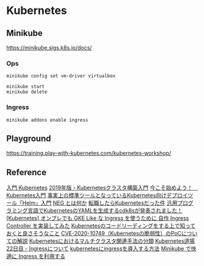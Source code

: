 # Kubernetes

## Minikube

<https://minikube.sigs.k8s.io/docs/>

### Ops

```bash=
minikube config set vm-driver virtualbox

minikube start
minikube delete
```

### Ingress

```bash=
minikube addons enable ingress
```

## Playground

<https://training.play-with-kubernetes.com/kubernetes-workshop/>

## Reference

[入門 Kubernetes](https://y-ohgi.com/introduction-kubernetes/)
[2019年版・Kubernetesクラスタ構築入門](https://knowledge.sakura.ad.jp/20955/)
[今こそ始めよう！　Kubernetes入門](https://thinkit.co.jp/series/7342)
[事実上の標準ツールとなっているKubernetes向けデプロイツール「Helm」入門](https://knowledge.sakura.ad.jp/23603/)
[NEG とは何か](https://medium.com/google-cloud-jp/neg-%E3%81%A8%E3%81%AF%E4%BD%95%E3%81%8B-cc1e2bbc979e)
[転職したらKubernetesだった件](https://qiita.com/yuanying/items/ceeeb7329a4fdc566546)
[汎用プログラミング言語でKubernetesのYAMLを生成するcdk8sが発表されました！](https://dev.classmethod.jp/articles/end-yaml-with-cdk8s/)
[[Kubernetes] オンプレでも GKE Like な Ingress を使うために 自作 Ingress Controller を実装してみた](https://cyberagent.ai/blog/pr/kubernetes/3758/)
[Kubernetesのコードリーディングをする上で知っておくと良さそうなこと](https://medium.com/@bells17/things-you-should-know-about-reading-kubernetes-codes-933b0ee6181d)
[CVE-2020-10749（Kubernetesの脆弱性）のPoCについての解説](https://knqyf263.hatenablog.com/entry/2020/06/19/063431)
[Kubernetesにおけるマルチクラスタ関連手法の分類](https://amsy810.hateblo.jp/entry/2020/06/17/090000)
[Kubernetes道場 22日目 - Ingressについて](https://cstoku.dev/posts/2018/k8sdojo-22/)
[kubernetesにingressを導入する方法](https://qiita.com/Hirata-Masato/items/8e6b4536b6f1b23c5270)
[Minikube で快適に Ingress を利用する](https://qiita.com/superbrothers/items/13d8ce012ef23e22cb74)

